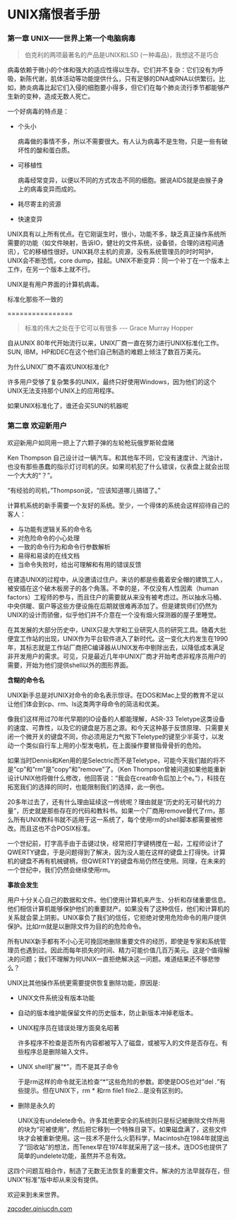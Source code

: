 # UNIX痛恨者手册

### 第一章 UNIX——世界上第一个电脑病毒

> 伯克利的两项最著名的产品是UNIX和LSD (一种毒品)，我想这不是巧合

病毒依赖于微小的个体和强大的适应性得以生存。它们并不复杂：它们没有为呼吸，新陈代谢，肌体活动等功能提供什么，只有足够的DNA或RNA以供繁衍。比如，肺炎病毒比起它们入侵的细胞要小得多，但它们在每个肺炎流行季节都能够产生新的变种，造成无数人死亡。

一个好病毒的特点是：

* 个头小

  病毒做的事情不多，所以不需要很大。有人认为病毒不是生物，只是一些有破坏性的酸和蛋白质。

* 可移植性

  病毒经常变异，以便以不同的方式攻击不同的细胞。据说AIDS就是由猴子身上的病毒变异而成的。

* 耗尽寄主的资源

* 快速变异

UNIX具有以上所有优点。在它刚诞生时，很小，功能不多，缺乏真正操作系统所需要的功能（如文件映射，告诉IO，健壮的文件系统，设备锁，合理的进程间通讯），它的移植性很好。UNIX耗尽主机的资源，没有系统管理员的时时呵护，UNIX会不断恐慌，core dump，挂起。UNIX不断变异：同一个补丁在一个版本上工作，在另一个版本上就不行。

UNIX是有用户界面的计算机病毒。

标准化那些不一致的

================

> 标准的伟大之处在于它可以有很多  --- Grace Murray Hopper

自从UNIX 80年代开始流行以来，UNIX厂商一直在努力进行UNIX标准化工作。SUN, IBM，HP和DEC在这个他们自己制造的难题上倾注了数百万美元。

为什么UNIX厂商不喜欢UNIX标准化?

许多用户受够了复杂繁多的UNIX，最终只好使用Windows，因为他们的这个UNIX无法支持那个UNIX上的应用程序。

如果UNIX标准化了，谁还会买SUN的机器呢

### 第二章 欢迎新用户

欢迎新用户如同用一把上了六颗子弹的左轮枪玩俄罗斯轮盘赌

Ken Thompson 自己设计过一辆汽车。和其他车不同，它没有速度计、汽油计，也没有那些愚蠢的指示灯讨司机的厌。如果司机犯了什么错误，仪表盘上就会出现一个大大的“？”。

“有经验的司机，”Thompson说，“应该知道哪儿搞错了。”

计算机系统的新手需要一个友好的系统。至少，一个得体的系统会这样招待自己的客人：

* 与功能有逻辑关系的命令名
* 对危险命令的小心处理
* 一致的命令行为和命令行参数解析
* 易得和易读的在线文档
* 当命令失败时，给出可理解和有用的错误反馈

在建造UNIX的过程中，从没邀请过住户。来访的都是些戴着安全帽的建筑工人，被安插在这个破木板房子的各个角落。不幸的是，不仅没有人性因素（human factors）工程师的参与，而且住户的需要就从来没有被考虑过。所以抽水马桶、中央供暖、窗户等这些方便设施在后期就很难再添加了。但是建筑师们仍然为UNIX的设计而骄傲，似乎他们并不介意在一个没有烟火探测器的屋子里睡觉。

在其发展的大部分历史中，UNIX只是大学和工业研究人员的研究工具。随着大批便宜工作站的出现，UNIX作为平台软件进入了新时代。这一变化大约发生在1990年，其标志就是工作站厂商把C编译器从UNIX发布中剔除出去，以降低成本满足非开发用户的需求。可见，只是最近几年中UNIX厂商才开始考虑非程序员用户的需要，开始为他们提供shell以外的图形界面。

**含糊的命令名**

UNIX新手总是对UNIX对命令的命名表示惊讶。在DOS和Mac上受的教育不足以让他们体会到cp、rm、ls这类两字母命令的简洁和优美。

像我们这样用过70年代早期的IO设备的人都能理解，ASR-33 Teletype这类设备的速度、可靠性，以及它的键盘是万恶之源。和今天这种基于反馈原理、只需要关闭一个微开关的键盘不同，你必须用足力气揿下Teletype的键至少半英寸，以发动一个类似自行车上用的小型发电机，在上面操作要冒指骨骨折的危险。

如果当时Dennis和Ken用的是Selectric而不是Teletype，可能今天我们敲的将不是”cp”和”rm”是”copy”和”remove”了。（Ken Thompson曾被问道如果他能重新设计UNIX他将做什么修改，他回答说：“我会在creat命令后加上个e。”），科技在拓宽我们的选择的同时，也能限制我们的选择，此一例也。

20多年过去了，还有什么理由延续这一传统呢？理由就是“历史的无可替代的力量”，历史就是那些存在的代码和教科书。如果一个厂商用remove替代了rm，那么所有UNIX教科书就不适用于这一系统了，每个使用rm的shell脚本都需要被修改。而且这也不合POSIX标准。

一个世纪前，打字高手由于击键过快，经常把打字键柄搅在一起，工程师设计了QWERTY键盘，于是问题得到了解决，因为没人能在这样的键盘上打得快。计算机的键盘不再有机械键柄，但QWERTY的键盘布局仍然在使用。同理，在未来的一个世纪中，我们仍然会继续使用rm。

**事故会发生**

用户十分关心自己的数据和文件。他们使用计算机来产生、分析和存储重要信息。他们相信计算机能够保护他们的重要财产。如果没有了这种信任，他们和计算机的关系就会蒙上阴影。UNIX辜负了我们的信任，它拒绝对使用危险命令的用户提供保护。比如rm就是以删除文件为目的的危险命令。

所有UNIX新手都有不小心无可挽回地删除重要文件的经历，即使是专家和系统管理员也遇到过。因此而每年损失的时间、精力可能价值几百万美元。这是个值得解决的问题；我们不理解为何UNIX一直拒绝解决这一问题。难道结果还不够悲惨么？

UNIX比其他操作系统更需要提供恢复删除功能，原因是:

* UNIX文件系统没有版本功能

* 自动的版本维护能保留文件的历史版本，防止新版本冲掉老版本。

* UNIX程序员在错误处理方面臭名昭著

  许多程序不检查是否所有内容都被写入了磁盘，或被写入的文件是否存在。有些程序总是删除输入文件。

* UNIX shell扩展“\*”，而不是其子命令

  于是rm这样的命令就无法检查“*”这些危险的参数。即使是DOS也对”del *.*”有些提示。但在UNIX下，rm * 和rm file1 file2…是没有区别的。

* 删除是永久的

  UNIX没有undelete命令。许多其他更安全的系统则只是标记被删除文件所用的块为“可被使用”，然后把它移到一个特殊目录下。如果磁盘满了，这些文件块才会被重新使用。这一技术不是什么火箭科学，Macintosh在1984年就提出了“回收站”的想法，而Tenex早在1974年就采用了这一技术。连DOS也提供了简单的undelete功能，虽然并不总有效。

这四个问题互相合作，制造了无数无法恢复的重要文件。解决的方法早就存在，但UNIX“标准”版中却从来没有提供。

欢迎来到未来世界。

[zqcoder.qiniucdn.com](http://zqcoder.qiniucdn.com/data/20090512131053/index.html)
